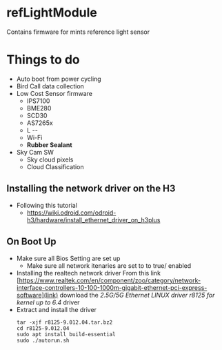 # refLightModule
Contains firmware for mints reference light sensor

# Things to do 
- Auto boot from power cycling
- Bird Call data collection
- Low Cost Sensor firmware
  - IPS7100
  - BME280
  - SCD30
  - AS7265x
  - L --
  - Wi-Fi
  - **Rubber Sealant**
- Sky Cam SW
  - Sky cloud pixels
  - Cloud Classification 
    
## Installing the network driver on the H3
- Following this tutorial
  - https://wiki.odroid.com/odroid-h3/hardware/install_ethernet_driver_on_h3plus
 
## On Boot Up 
- Make sure all Bios Setting are set up 
  - Make sure all network itenaries are set to to true/ enabled
- Installing  the realtech network driver
From this link [https://www.realtek.com/en/component/zoo/category/network-interface-controllers-10-100-1000m-gigabit-ethernet-pci-express-software](link)
download the *2.5G/5G Ethernet LINUX driver r8125 for kernel up to 6.4* driver
- Extract and install the driver
  ```
  tar -xjf r8125-9.012.04.tar.bz2
  cd r8125-9.012.04
  sudo apt install build-essential
  sudo ./autorun.sh
  ```
  

 


 
   
